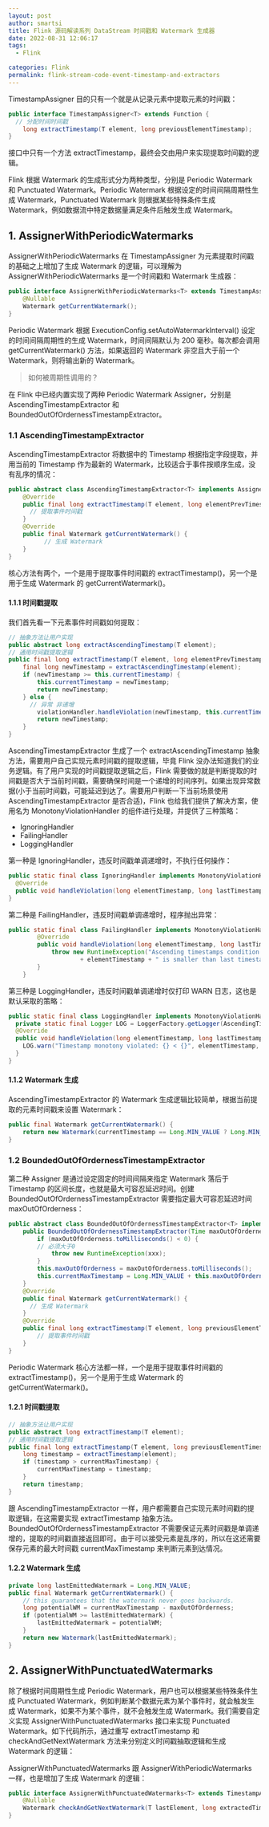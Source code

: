 ```yaml
---
layout: post
author: smartsi
title: Flink 源码解读系列 DataStream 时间戳和 Watermark 生成器
date: 2022-08-31 12:06:17
tags:
  - Flink

categories: Flink
permalink: flink-stream-code-event-timestamp-and-extractors
---
```


TimestampAssigner 目的只有一个就是从记录元素中提取元素的时间戳：
```java
public interface TimestampAssigner<T> extends Function {
  // 分配时间时间戳
	long extractTimestamp(T element, long previousElementTimestamp);
}
```
接口中只有一个方法 extractTimestamp，最终会交由用户来实现提取时间戳的逻辑。


Flink 根据 Watermark 的生成形式分为两种类型，分别是 Periodic Watermark 和 Punctuated Watermark。Periodic Watermark 根据设定的时间间隔周期性生成 Watermark，Punctuated Watermark 则根据某些特殊条件生成 Watermark，例如数据流中特定数据量满足条件后触发生成 Watermark。

## 1. AssignerWithPeriodicWatermarks

AssignerWithPeriodicWatermarks 在 TimestampAssigner 为元素提取时间戳的基础之上增加了生成 Watermark 的逻辑，可以理解为 AssignerWithPeriodicWatermarks 是一个时间戳和 Watermark 生成器：
```java
public interface AssignerWithPeriodicWatermarks<T> extends TimestampAssigner<T> {
	@Nullable
	Watermark getCurrentWatermark();
}
```

Periodic Watermark 根据 ExecutionConfig.setAutoWatermarkInterval() 设定的时间间隔周期性的生成 Watermark，时间间隔默认为 200 毫秒。每次都会调用 getCurrentWatermark() 方法，如果返回的 Watermark 非空且大于前一个 Watermark，则将输出新的 Watermark。

> 如何被周期性调用的？

在 Flink 中已经内置实现了两种 Periodic Watermark Assigner，分别是 AscendingTimestampExtractor 和 BoundedOutOfOrdernessTimestampExtractor。

### 1.1 AscendingTimestampExtractor

AscendingTimestampExtractor 将数据中的 Timestamp 根据指定字段提取，并用当前的 Timestamp 作为最新的 Watermark，比较适合于事件按顺序生成，没有乱序的情况：
```java
public abstract class AscendingTimestampExtractor<T> implements AssignerWithPeriodicWatermarks<T> {
	@Override
	public final long extractTimestamp(T element, long elementPrevTimestamp) {
      // 提取事件时间戳
	}
	@Override
	public final Watermark getCurrentWatermark() {
		  // 生成 Watermark
	}
}
```
核心方法有两个，一个是用于提取事件时间戳的 extractTimestamp()，另一个是用于生成 Watermark 的 getCurrentWatermark()。

#### 1.1.1 时间戳提取

我们首先看一下元素事件时间戳如何提取：
```java
// 抽象方法让用户实现
public abstract long extractAscendingTimestamp(T element);
// 通用时间戳提取逻辑
public final long extractTimestamp(T element, long elementPrevTimestamp) {
  	final long newTimestamp = extractAscendingTimestamp(element);
  	if (newTimestamp >= this.currentTimestamp) {
  		this.currentTimestamp = newTimestamp;
  		return newTimestamp;
  	} else {
      // 异常 非递增
  		violationHandler.handleViolation(newTimestamp, this.currentTimestamp);
  		return newTimestamp;
  	}
}
```
AscendingTimestampExtractor 生成了一个 extractAscendingTimestamp 抽象方法，需要用户自己实现元素时间戳的提取逻辑，毕竟 Flink 没办法知道我们的业务逻辑。有了用户实现的时间戳提取逻辑之后，Flink 需要做的就是判断提取的时间戳是否大于当前时间戳，需要确保时间是一个递增的时间序列。如果出现异常数据(小于当前时间戳，可能延迟到达了。需要用户判断一下当前场景使用 AscendingTimestampExtractor 是否合适)，Flink 也给我们提供了解决方案，使用名为 MonotonyViolationHandler 的组件进行处理，并提供了三种策略：
- IgnoringHandler
- FailingHandler
- LoggingHandler

第一种是 IgnoringHandler，违反时间戳单调递增时，不执行任何操作：
```java
public static final class IgnoringHandler implements MonotonyViolationHandler {
  @Override
  public void handleViolation(long elementTimestamp, long lastTimestamp) {}
}
```

第二种是 FailingHandler，违反时间戳单调递增时，程序抛出异常：
```java
public static final class FailingHandler implements MonotonyViolationHandler {
		@Override
		public void handleViolation(long elementTimestamp, long lastTimestamp) {
			throw new RuntimeException("Ascending timestamps condition violated. Element timestamp "
					+ elementTimestamp + " is smaller than last timestamp " + lastTimestamp);
		}
	}
```

第三种是 LoggingHandler，违反时间戳单调递增时仅打印 WARN 日志，这也是默认采取的策略：
```java
public static final class LoggingHandler implements MonotonyViolationHandler {
  private static final Logger LOG = LoggerFactory.getLogger(AscendingTimestampExtractor.class);
  @Override
  public void handleViolation(long elementTimestamp, long lastTimestamp) {
    LOG.warn("Timestamp monotony violated: {} < {}", elementTimestamp, lastTimestamp);
  }
}
```

#### 1.1.2 Watermark 生成

AscendingTimestampExtractor 的 Watermark 生成逻辑比较简单，根据当前提取的元素时间戳来设置 Watermark：
```java
public final Watermark getCurrentWatermark() {
	return new Watermark(currentTimestamp == Long.MIN_VALUE ? Long.MIN_VALUE : currentTimestamp - 1);
}
```

### 1.2 BoundedOutOfOrdernessTimestampExtractor

第二种 Assigner 是通过设定固定的时间间隔来指定 Watermark 落后于 Timestamp 的区间长度，也就是最大可容忍延迟时间。创建 BoundedOutOfOrdernessTimestampExtractor 需要指定最大可容忍延迟时间 maxOutOfOrderness：
```java
public abstract class BoundedOutOfOrdernessTimestampExtractor<T> implements AssignerWithPeriodicWatermarks<T> {
	public BoundedOutOfOrdernessTimestampExtractor(Time maxOutOfOrderness) {
  		if (maxOutOfOrderness.toMilliseconds() < 0) {
        // 必须大于0
  			throw new RuntimeException(xxx);
  		}
  		this.maxOutOfOrderness = maxOutOfOrderness.toMilliseconds();
  		this.currentMaxTimestamp = Long.MIN_VALUE + this.maxOutOfOrderness;
	}
	@Override
	public final Watermark getCurrentWatermark() {
      // 生成 Watermark
	}
	@Override
	public final long extractTimestamp(T element, long previousElementTimestamp) {
  		// 提取事件时间戳
	}
}
```
Periodic Watermark 核心方法都一样，一个是用于提取事件时间戳的 extractTimestamp()，另一个是用于生成 Watermark 的 getCurrentWatermark()。

#### 1.2.1 时间戳提取

```java
// 抽象方法让用户实现
public abstract long extractTimestamp(T element);
// 通用时间戳提取逻辑
public final long extractTimestamp(T element, long previousElementTimestamp) {
  	long timestamp = extractTimestamp(element);
  	if (timestamp > currentMaxTimestamp) {
  		currentMaxTimestamp = timestamp;
  	}
  	return timestamp;
}
```
跟 AscendingTimestampExtractor 一样，用户都需要自己实现元素时间戳的提取逻辑，在这需要实现 extractTimestamp 抽象方法。BoundedOutOfOrdernessTimestampExtractor 不需要保证元素时间戳是单调递增的，提取的时间戳直接返回即可。由于可以接受元素是乱序的，所以在这还需要保存元素的最大时间戳 currentMaxTimestamp 来判断元素到达情况。

#### 1.2.2 Watermark 生成

```java
private long lastEmittedWatermark = Long.MIN_VALUE;
public final Watermark getCurrentWatermark() {
  	// this guarantees that the watermark never goes backwards.
  	long potentialWM = currentMaxTimestamp - maxOutOfOrderness;
  	if (potentialWM >= lastEmittedWatermark) {
  		lastEmittedWatermark = potentialWM;
  	}
  	return new Watermark(lastEmittedWatermark);
}
```

## 2. AssignerWithPunctuatedWatermarks

除了根据时间周期性生成 Periodic Watermark，用户也可以根据某些特殊条件生成 Punctuated Watermark，例如判断某个数据元素为某个事件时，就会触发生成 Watermark，如果不为某个事件，就不会触发生成 Watermark。我们需要自定义实现 AssignerWithPunctuatedWatermarks 接口来实现 Punctuated Watermark。如下代码所示，通过重写 extractTimestamp 和 checkAndGetNextWatermark 方法来分别定义时间戳抽取逻辑和生成 Watermark 的逻辑：

AssignerWithPunctuatedWatermarks 跟 AssignerWithPeriodicWatermarks 一样，也是增加了生成 Watermark 的逻辑：
```java
public interface AssignerWithPunctuatedWatermarks<T> extends TimestampAssigner<T> {
	@Nullable
	Watermark checkAndGetNextWatermark(T lastElement, long extractedTimestamp);
}
```
